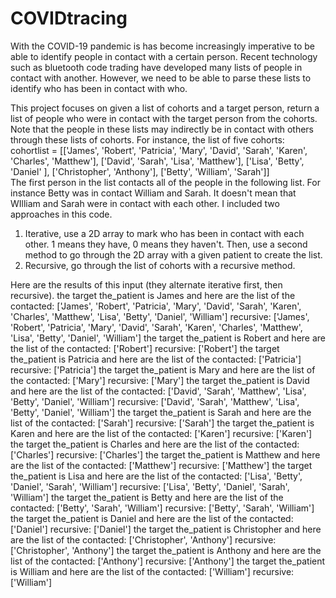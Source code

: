 # COVIDtracing

With the COVID-19 pandemic is has become increasingly imperative to be able to identify people in contact with a certain person. Recent technology such as bluetooth code trading have developed many lists of people in contact with another. However, we need to be able to parse these lists to identify who has been in contact with who. 

This project focuses on given a list of cohorts and a target person, return a list of people who were in contact with the target person from the cohorts. 
Note that the people in these lists may indirectly be in contact with others through these lists of cohorts. For instance, the list of five cohorts:
cohortlist = [['James', 'Robert', 'Patricia', 'Mary', 'David', 'Sarah', 'Karen', 'Charles', 'Matthew'],
            ['David', 'Sarah', 'Lisa', 'Matthew'], 
            ['Lisa', 'Betty', 'Daniel' ], 
            ['Christopher', 'Anthony'], 
            ['Betty',  'William', 'Sarah']]    
The first person in the list contacts all of the people in the following list. For instance Betty was in contact William and Sarah. It doesn't mean that WIlliam and Sarah were in contact with each other. 
I included two approaches in this code. 
1. Iterative, use a 2D array to mark who has been in contact with each other. 1 means they have, 0 means they haven't. Then, use a second method to go through the 2D array with a given patient to create the list. 
2. Recursive, go through the list of cohorts with a recursive method. 

Here are the results of this input (they alternate iterative first, then recursive).
the target the_patient is  James  and here are the list of the contacted:  ['James', 'Robert', 'Patricia', 'Mary', 'David', 'Sarah', 'Karen', 'Charles', 'Matthew', 'Lisa', 'Betty', 'Daniel', 'William']
recursive:  ['James', 'Robert', 'Patricia', 'Mary', 'David', 'Sarah', 'Karen', 'Charles', 'Matthew', 'Lisa', 'Betty', 'Daniel', 'William']
the target the_patient is  Robert  and here are the list of the contacted:  ['Robert']
recursive:  ['Robert']
the target the_patient is  Patricia  and here are the list of the contacted:  ['Patricia']
recursive:  ['Patricia']
the target the_patient is  Mary  and here are the list of the contacted:  ['Mary']
recursive:  ['Mary']
the target the_patient is  David  and here are the list of the contacted:  ['David', 'Sarah', 'Matthew', 'Lisa', 'Betty', 'Daniel', 'William']
recursive:  ['David', 'Sarah', 'Matthew', 'Lisa', 'Betty', 'Daniel', 'William']
the target the_patient is  Sarah  and here are the list of the contacted:  ['Sarah']
recursive:  ['Sarah']
the target the_patient is  Karen  and here are the list of the contacted:  ['Karen']
recursive:  ['Karen']
the target the_patient is  Charles  and here are the list of the contacted:  ['Charles']
recursive:  ['Charles']
the target the_patient is  Matthew  and here are the list of the contacted:  ['Matthew']
recursive:  ['Matthew']
the target the_patient is  Lisa  and here are the list of the contacted:  ['Lisa', 'Betty', 'Daniel', 'Sarah', 'William']
recursive:  ['Lisa', 'Betty', 'Daniel', 'Sarah', 'William']
the target the_patient is  Betty  and here are the list of the contacted:  ['Betty', 'Sarah', 'William']
recursive:  ['Betty', 'Sarah', 'William']
the target the_patient is  Daniel  and here are the list of the contacted:  ['Daniel']
recursive:  ['Daniel']
the target the_patient is  Christopher  and here are the list of the contacted:  ['Christopher', 'Anthony']
recursive:  ['Christopher', 'Anthony']
the target the_patient is  Anthony  and here are the list of the contacted:  ['Anthony']
recursive:  ['Anthony']
the target the_patient is  William  and here are the list of the contacted:  ['William']
recursive:  ['William']
